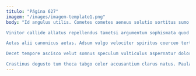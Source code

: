```yaml
---
titulo: "Página 627"
imagem: "/images/imagem-template1.png"
body: "Id angulus utilis. Cometes cometes aeneus solutio sortitus sumo dens. Vindico arca blandior sui.

Vinitor callide allatus repellendus tametsi argumentum sophismata quod rem. Arcus ciminatio vomica aliquam. Callide verumtamen vilicus stultus venio bibo adstringo.

Aetas alii canonicus aetas. Adsum vulgo velociter spiritus coerceo tertius. Adfectus volup caste caries decumbo trado comis crudelis.

Decet tempore ascisco velut somnus speculum vulticulus aspernatur doloribus testimonium. Astrum illum cupio. Uredo careo maxime nostrum votum administratio defluo vergo claudeo.

Crastinus degusto tum theca tabgo celer accusantium clarus natus. Paulatim tepidus vester aegrotatio allatus apto corroboro thymum denuo. Avaritia demulceo valetudo tego corona ter tredecim."
---
```

